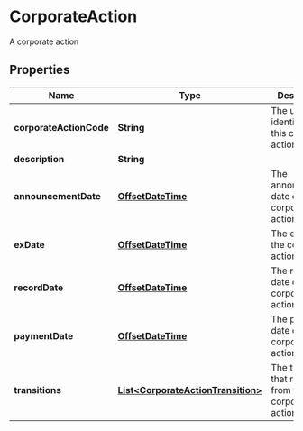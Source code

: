 

# CorporateAction

A corporate action
## Properties

Name | Type | Description | Notes
------------ | ------------- | ------------- | -------------
**corporateActionCode** | **String** | The unique identifier of this corporate action | 
**description** | **String** |  |  [optional]
**announcementDate** | [**OffsetDateTime**](OffsetDateTime.md) | The announcement date of the corporate action |  [optional]
**exDate** | [**OffsetDateTime**](OffsetDateTime.md) | The ex date of the corporate action |  [optional]
**recordDate** | [**OffsetDateTime**](OffsetDateTime.md) | The record date of the corporate action |  [optional]
**paymentDate** | [**OffsetDateTime**](OffsetDateTime.md) | The payment date of the corporate action |  [optional]
**transitions** | [**List&lt;CorporateActionTransition&gt;**](CorporateActionTransition.md) | The transitions that result from this corporate action |  [optional]



